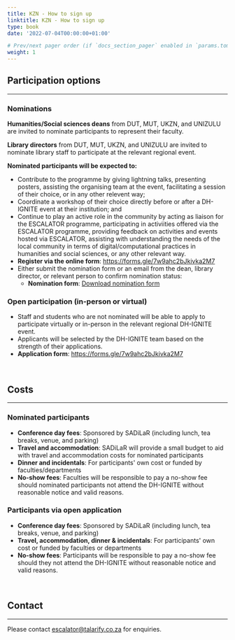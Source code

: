 ```yaml
---
title: KZN - How to sign up
linktitle: KZN - How to sign up
type: book
date: '2022-07-04T00:00:00+01:00'

# Prev/next pager order (if `docs_section_pager` enabled in `params.toml`)
weight: 1
---
```


## Participation options
---

### Nominations

**Humanities/Social sciences deans** from DUT, MUT, UKZN, and UNIZULU are invited to nominate participants to represent their faculty.

**Library directors** from DUT, MUT, UKZN, and UNIZULU are invited to nominate library staff to participate at the relevant regional event.

**Nominated participants will be expected to:**

- Contribute to the programme by giving lightning talks, presenting posters, assisting the organising team at the event, facilitating a session of their choice, or in any other relevent way;
- Coordinate a workshop of their choice directly before or after a DH-IGNITE event at their institution; and
- Continue to play an active role in the community by acting as liaison for the ESCALATOR programme, participating in activiities offered via the ESCALATOR programme, providing feedback on activities and events hosted via ESCALATOR, assisting with understanding the needs of the local community in terms of digital/computational practices in humanities and social sciences, or any other relevant way.
- **Register via the online form**: <https://forms.gle/7w9ahc2bJkivka2M7>
- Either submit the nomination form or an email from the dean, library director, or relevant person to confirm nomination status:
  - **Nomination form**: [Download nomination form](../DH-IGNITE-KZN-Nomination-form.docx)

### Open participation (in-person or virtual)


- Staff and students who are not nominated will be able to apply to participate virtually or in-person in the relevant regional DH-IGNITE event.
- Applicants will be selected by the DH-IGNITE team based on the strength of their applications.
- **Application form**: <https://forms.gle/7w9ahc2bJkivka2M7>

<br>

## Costs
---

### Nominated participants

- **Conference day fees**: Sponsored by SADiLaR (including lunch, tea breaks, venue, and parking)
- **Travel and accommodation**: SADiLaR will provide a small budget to aid with travel and accommodation costs for nominated participants
- **Dinner and incidentals**: For participants' own cost or funded by faculties/departments
- **No-show fees**: Faculties will be responsible to pay a no-show fee should nominated participants not attend the DH-IGNITE without reasonable notice and valid reasons.

### Participants via open application

- **Conference day fees**: Sponsored by SADiLaR (including lunch, tea breaks, venue, and parking)
- **Travel, accommodation, dinner & incidentals**: For participants' own cost or funded by faculties or departments
- **No-show fees**: Participants will be responsible to pay a no-show fee should they not attend the DH-IGNITE without reasonable notice and valid reasons.

<br>

## Contact
---

Please contact [escalator@talarify.co.za](mailto:escalator@talarify.co.za) for enquiries.
